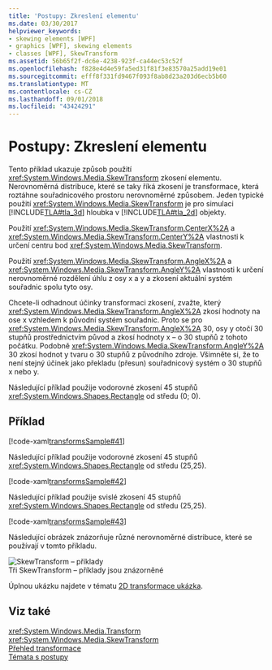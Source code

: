```yaml
---
title: 'Postupy: Zkreslení elementu'
ms.date: 03/30/2017
helpviewer_keywords:
- skewing elements [WPF]
- graphics [WPF], skewing elements
- classes [WPF], SkewTransform
ms.assetid: 56b65f2f-dc6e-4238-923f-ca44ec53c52f
ms.openlocfilehash: f828e4d4e59fa5ed31f81f3e83570a25add19e01
ms.sourcegitcommit: efff8f331fd9467f093f8ab8d23a203d6ecb5b60
ms.translationtype: MT
ms.contentlocale: cs-CZ
ms.lasthandoff: 09/01/2018
ms.locfileid: "43424291"
---
```

# <a name="how-to-skew-an-element"></a>Postupy: Zkreslení elementu
Tento příklad ukazuje způsob použití <xref:System.Windows.Media.SkewTransform> zkosení elementu. Nerovnoměrná distribuce, které se taky říká zkosení je transformace, která roztáhne souřadnicového prostoru nerovnoměrné způsobem. Jeden typické použití <xref:System.Windows.Media.SkewTransform> je pro simulaci [!INCLUDE[TLA#tla_3d](../../../../includes/tlasharptla-3d-md.md)] hloubka v [!INCLUDE[TLA#tla_2d](../../../../includes/tlasharptla-2d-md.md)] objekty.  
  
 Použití <xref:System.Windows.Media.SkewTransform.CenterX%2A> a <xref:System.Windows.Media.SkewTransform.CenterY%2A> vlastnosti k určení centru bod <xref:System.Windows.Media.SkewTransform>.  
  
 Použití <xref:System.Windows.Media.SkewTransform.AngleX%2A> a <xref:System.Windows.Media.SkewTransform.AngleY%2A> vlastnosti k určení nerovnoměrné rozdělení úhlu z osy x a y a zkosení aktuální systém souřadnic spolu tyto osy.  
  
 Chcete-li odhadnout účinky transformaci zkosení, zvažte, který <xref:System.Windows.Media.SkewTransform.AngleX%2A> zkosí hodnoty na ose x vzhledem k původní systém souřadnic. Proto se pro <xref:System.Windows.Media.SkewTransform.AngleX%2A> 30, osy y otočí 30 stupňů prostřednictvím původ a zkosí hodnoty x – o 30 stupňů z tohoto počátku. Podobně <xref:System.Windows.Media.SkewTransform.AngleY%2A> 30 zkosí hodnot y tvaru o 30 stupňů z původního zdroje. Všimněte si, že to není stejný účinek jako překladu (přesun) souřadnicový systém o 30 stupňů x nebo y.  
  
 Následující příklad použije vodorovné zkosení 45 stupňů <xref:System.Windows.Shapes.Rectangle> od středu (0; 0).  
  
## <a name="example"></a>Příklad  
 [!code-xaml[transformsSample#41](../../../../samples/snippets/csharp/VS_Snippets_Wpf/transformsSample/CS/SkewTransformExample.xaml#41)]  
  
 Následující příklad použije vodorovné zkosení 45 stupňů <xref:System.Windows.Shapes.Rectangle> od středu (25,25).  
  
 [!code-xaml[transformsSample#42](../../../../samples/snippets/csharp/VS_Snippets_Wpf/transformsSample/CS/SkewTransformExample.xaml#42)]  
  
 Následující příklad použije svislé zkosení 45 stupňů <xref:System.Windows.Shapes.Rectangle> od středu (25,25).  
  
 [!code-xaml[transformsSample#43](../../../../samples/snippets/csharp/VS_Snippets_Wpf/transformsSample/CS/SkewTransformExample.xaml#43)]  
  
 Následující obrázek znázorňuje různé nerovnoměrné distribuce, které se používají v tomto příkladu.  
  
 ![SkewTransform – příklady](../../../../docs/framework/wpf/graphics-multimedia/media/img-wcpsdk-graphicsmm-skewtransformexample.gif "img_wcpsdk_graphicsmm_skewtransformexample")  
Tři SkewTransform – příklady jsou znázorněné  
  
 Úplnou ukázku najdete v tématu [2D transformace ukázka](https://go.microsoft.com/fwlink/?LinkID=158252).  
  
## <a name="see-also"></a>Viz také  
 <xref:System.Windows.Media.Transform>  
 <xref:System.Windows.Media.SkewTransform>  
 [Přehled transformace](../../../../docs/framework/wpf/graphics-multimedia/transforms-overview.md)  
 [Témata s postupy](../../../../docs/framework/wpf/graphics-multimedia/transformations-how-to-topics.md)
